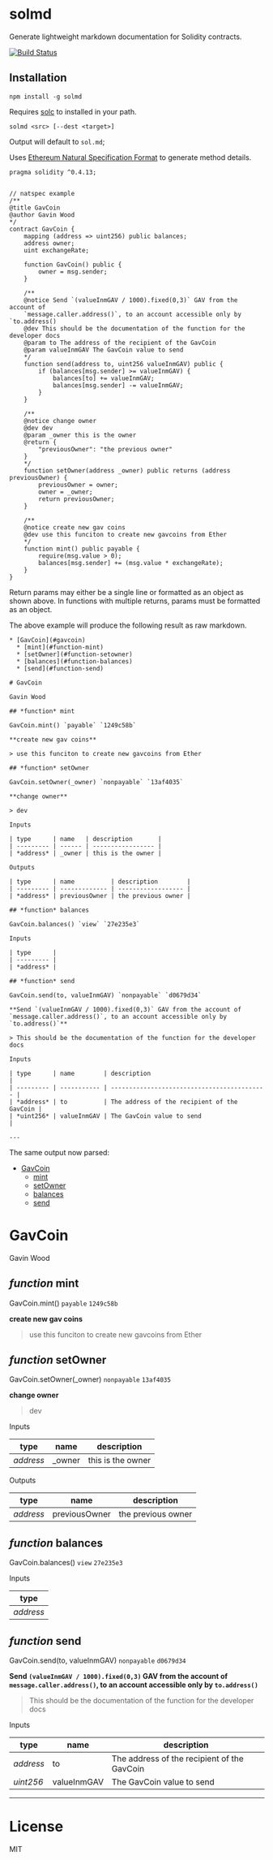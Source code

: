 # solmd

Generate lightweight markdown documentation for Solidity contracts.

[![Build Status](https://travis-ci.org/dpilch/solmd.svg?branch=master)](https://travis-ci.org/dpilch/solmd)

## Installation

```
npm install -g solmd
```

Requires [solc](http://solidity.readthedocs.io/en/develop/installing-solidity.html) to installed in your path.

```
solmd <src> [--dest <target>]
```

Output will default to `sol.md`;

Uses [Ethereum Natural Specification Format](https://github.com/ethereum/wiki/wiki/Ethereum-Natural-Specification-Format) to generate method details.

```sol
pragma solidity ^0.4.13;


// natspec example
/**
@title GavCoin
@author Gavin Wood
*/
contract GavCoin {
    mapping (address => uint256) public balances;
    address owner;
    uint exchangeRate;

    function GavCoin() public {
        owner = msg.sender;
    }

    /**
    @notice Send `(valueInmGAV / 1000).fixed(0,3)` GAV from the account of
    `message.caller.address()`, to an account accessible only by `to.address()
    @dev This should be the documentation of the function for the developer docs
    @param to The address of the recipient of the GavCoin
    @param valueInmGAV The GavCoin value to send
    */
    function send(address to, uint256 valueInmGAV) public {
        if (balances[msg.sender] >= valueInmGAV) {
            balances[to] += valueInmGAV;
            balances[msg.sender] -= valueInmGAV;
        }
    }

    /**
    @notice change owner
    @dev dev
    @param _owner this is the owner
    @return {
        "previousOwner": "the previous owner"
    }
    */
    function setOwner(address _owner) public returns (address previousOwner) {
        previousOwner = owner;
        owner = _owner;
        return previousOwner;
    }

    /**
    @notice create new gav coins
    @dev use this funciton to create new gavcoins from Ether
    */
    function mint() public payable {
        require(msg.value > 0);
        balances[msg.sender] += (msg.value * exchangeRate);
    }
}
```

Return params may either be a single line or formatted as an object as shown above. In functions with multiple returns, params must be formatted as an object.

The above example will produce the following result as raw markdown.

```
* [GavCoin](#gavcoin)
  * [mint](#function-mint)
  * [setOwner](#function-setowner)
  * [balances](#function-balances)
  * [send](#function-send)

# GavCoin

Gavin Wood

## *function* mint

GavCoin.mint() `payable` `1249c58b`

**create new gav coins**

> use this funciton to create new gavcoins from Ether

## *function* setOwner

GavCoin.setOwner(_owner) `nonpayable` `13af4035`

**change owner**

> dev

Inputs

| type      | name   | description       |
| --------- | ------ | ----------------- |
| *address* | _owner | this is the owner |

Outputs

| type      | name          | description        |
| --------- | ------------- | ------------------ |
| *address* | previousOwner | the previous owner |

## *function* balances

GavCoin.balances() `view` `27e235e3`

Inputs

| type      |
| --------- |
| *address* |

## *function* send

GavCoin.send(to, valueInmGAV) `nonpayable` `d0679d34`

**Send `(valueInmGAV / 1000).fixed(0,3)` GAV from the account of `message.caller.address()`, to an account accessible only by `to.address()`**

> This should be the documentation of the function for the developer docs

Inputs

| type      | name        | description                                 |
| --------- | ----------- | ------------------------------------------- |
| *address* | to          | The address of the recipient of the GavCoin |
| *uint256* | valueInmGAV | The GavCoin value to send                   |

---
```

The same output now parsed:

* [GavCoin](#gavcoin)
  * [mint](#function-mint)
  * [setOwner](#function-setowner)
  * [balances](#function-balances)
  * [send](#function-send)

# GavCoin

Gavin Wood

## *function* mint

GavCoin.mint() `payable` `1249c58b`

**create new gav coins**

> use this funciton to create new gavcoins from Ether

## *function* setOwner

GavCoin.setOwner(_owner) `nonpayable` `13af4035`

**change owner**

> dev

Inputs

| type      | name   | description       |
| --------- | ------ | ----------------- |
| *address* | _owner | this is the owner |

Outputs

| type      | name          | description        |
| --------- | ------------- | ------------------ |
| *address* | previousOwner | the previous owner |

## *function* balances

GavCoin.balances() `view` `27e235e3`

Inputs

| type      |
| --------- |
| *address* |

## *function* send

GavCoin.send(to, valueInmGAV) `nonpayable` `d0679d34`

**Send `(valueInmGAV / 1000).fixed(0,3)` GAV from the account of `message.caller.address()`, to an account accessible only by `to.address()`**

> This should be the documentation of the function for the developer docs

Inputs

| type      | name        | description                                 |
| --------- | ----------- | ------------------------------------------- |
| *address* | to          | The address of the recipient of the GavCoin |
| *uint256* | valueInmGAV | The GavCoin value to send                   |

---

# License

MIT
